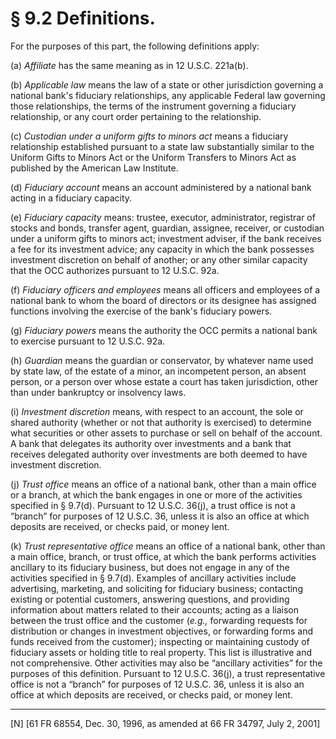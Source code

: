 # § 9.2   Definitions.

For the purposes of this part, the following definitions apply: 


(a) *Affiliate* has the same meaning as in 12 U.S.C. 221a(b). 


(b) *Applicable law* means the law of a state or other jurisdiction governing a national bank's fiduciary relationships, any applicable Federal law governing those relationships, the terms of the instrument governing a fiduciary relationship, or any court order pertaining to the relationship. 


(c) *Custodian under a uniform gifts to minors act* means a fiduciary relationship established pursuant to a state law substantially similar to the Uniform Gifts to Minors Act or the Uniform Transfers to Minors Act as published by the American Law Institute. 


(d) *Fiduciary account* means an account administered by a national bank acting in a fiduciary capacity. 


(e) *Fiduciary capacity* means: trustee, executor, administrator, registrar of stocks and bonds, transfer agent, guardian, assignee, receiver, or custodian under a uniform gifts to minors act; investment adviser, if the bank receives a fee for its investment advice; any capacity in which the bank possesses investment discretion on behalf of another; or any other similar capacity that the OCC authorizes pursuant to 12 U.S.C. 92a. 


(f) *Fiduciary officers and employees* means all officers and employees of a national bank to whom the board of directors or its designee has assigned functions involving the exercise of the bank's fiduciary powers. 


(g) *Fiduciary powers* means the authority the OCC permits a national bank to exercise pursuant to 12 U.S.C. 92a.


(h) *Guardian* means the guardian or conservator, by whatever name used by state law, of the estate of a minor, an incompetent person, an absent person, or a person over whose estate a court has taken jurisdiction, other than under bankruptcy or insolvency laws. 


(i) *Investment discretion* means, with respect to an account, the sole or shared authority (whether or not that authority is exercised) to determine what securities or other assets to purchase or sell on behalf of the account. A bank that delegates its authority over investments and a bank that receives delegated authority over investments are both deemed to have investment discretion. 


(j) *Trust office* means an office of a national bank, other than a main office or a branch, at which the bank engages in one or more of the activities specified in § 9.7(d). Pursuant to 12 U.S.C. 36(j), a trust office is not a “branch” for purposes of 12 U.S.C. 36, unless it is also an office at which deposits are received, or checks paid, or money lent. 


(k) *Trust representative office* means an office of a national bank, other than a main office, branch, or trust office, at which the bank performs activities ancillary to its fiduciary business, but does not engage in any of the activities specified in § 9.7(d). Examples of ancillary activities include advertising, marketing, and soliciting for fiduciary business; contacting existing or potential customers, answering questions, and providing information about matters related to their accounts; acting as a liaison between the trust office and the customer (*e.g.,* forwarding requests for distribution or changes in investment objectives, or forwarding forms and funds received from the customer); inspecting or maintaining custody of fiduciary assets or holding title to real property. This list is illustrative and not comprehensive. Other activities may also be “ancillary activities” for the purposes of this definition. Pursuant to 12 U.S.C. 36(j), a trust representative office is not a “branch” for purposes of 12 U.S.C. 36, unless it is also an office at which deposits are received, or checks paid, or money lent.



---

[N] [61 FR 68554, Dec. 30, 1996, as amended at 66 FR 34797, July 2, 2001]




